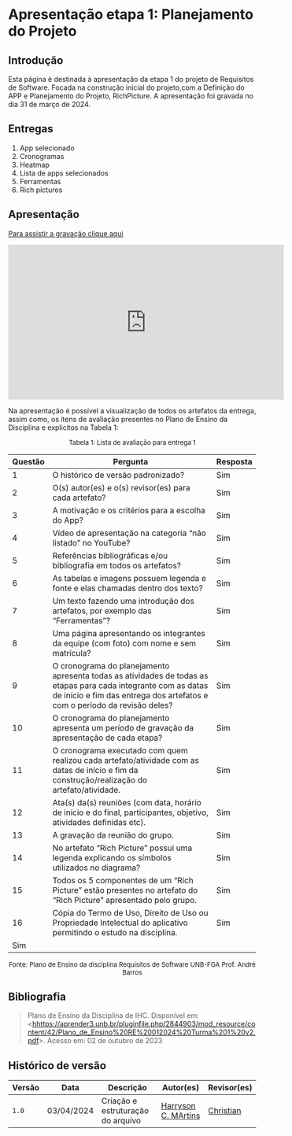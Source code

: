 # Apresentação etapa 1: Planejamento do Projeto

## Introdução

Esta página é destinada à apresentação da etapa 1 do projeto de Requisitos de Software. Focada na construção inicial do projeto,com a Definição do APP e Planejamento do Projeto, RichPicture. A apresentação foi gravada no dia 31 de março de 2024.

## Entregas

1. App selecionado
2. Cronogramas
3. Heatmap
4. Lista de apps selecionados
5. Ferramentas
6. Rich pictures

## Apresentação

[Para assistir a gravação clique aqui](https://youtu.be/ZBQkWCX2v4A)

<center>

<iframe width="560" height="315" src="https://www.youtube.com/embed/ZBQkWCX2v4A?si=gFCOR9ZEDTEEttjn" title="YouTube video player" frameborder="0" allow="accelerometer; autoplay; clipboard-write; encrypted-media; gyroscope; picture-in-picture; web-share" referrerpolicy="strict-origin-when-cross-origin" allowfullscreen></iframe>

</center>

Na apresentação é possível a visualização de todos os artefatos da entrega, assim como, os itens de avaliação presentes no Plano de Ensino da Disciplina e explicitos na Tabela 1:

<center>

<font size="2"><p style="text-align: center">Tabela 1: Lista de avaliação para entrega 1</p></font>

| Questão | Pergunta | Resposta |
|---------|----------|----------|
| 1       | O histórico de versão padronizado? | Sim |
| 2       | O(s) autor(es) e o(s) revisor(es) para cada artefato? | Sim |
| 3       | A motivação e os critérios para a escolha do App? | Sim |
| 4       | Vídeo de apresentação na categoria “não listado” no YouTube? | Sim |
| 5       | Referências bibliográficas e/ou bibliografia em todos os artefatos? | Sim |
| 6       | As tabelas e imagens possuem legenda e fonte e elas chamadas dentro dos texto? | Sim |
| 7       | Um texto fazendo uma introdução dos artefatos, por exemplo das “Ferramentas”? | Sim |
| 8       | Uma página apresentando os integrantes da equipe (com foto) com nome e sem matrícula? | Sim |
| 9       | O cronograma do planejamento apresenta todas as atividades de todas as etapas para cada integrante com as datas de início e fim das entrega dos artefatos e com o período da revisão deles? | Sim |
| 10      | O cronograma do planejamento apresenta um período de gravação da apresentação de cada etapa? | Sim |
| 11      | O cronograma executado com quem realizou cada artefato/atividade com as datas de início e fim da construção/realização do artefato/atividade. | Sim |
| 12      | Ata(s) da(s) reuniões (com data, horário de início e do final, participantes, objetivo, atividades definidas etc). | Sim |
| 13      | A gravação da reunião do grupo. | Sim |
| 14      | No artefato “Rich Picture” possui uma legenda explicando os símbolos utilizados no diagrama? | Sim |
| 15      | Todos os 5 componentes de um “Rich Picture” estão presentes no artefato do “Rich Picture” apresentado pelo grupo. | Sim |
| 16      | Cópia do Termo de Uso, Direito de Uso ou Propriedade Intelectual do aplicativo permitindo o estudo na disciplina. | Sim |
Sim                |

<font size="2"><p style="text-align: center">Fonte: Plano de Ensino da disciplina Requisitos de Software UNB-FGA Prof. André Barros</p></font>

</center>

## Bibliografia

> Plano de Ensino da Disciplina de IHC. Disponível em: <<hhttps://aprender3.unb.br/pluginfile.php/2844903/mod_resource/content/42/Plano_de_Ensino%20RE%20012024%20Turma%201%20v2.pdf>>. Acesso em: 02 de outubro de 2023

## Histórico de versão

| Versão |    Data    | Descrição                         | Autor(es)                                      | Revisor(es)                                    |
| ------ | :--------: | --------------------------------- | ---------------------------------------------- | ---------------------------------------------- |
| `1.0`    | 03/04/2024 | Criação e estruturação do arquivo |[Harryson C. MArtins](https://github.com/harry-cmartin) |[Christian](https://github.com/crstyhs)|